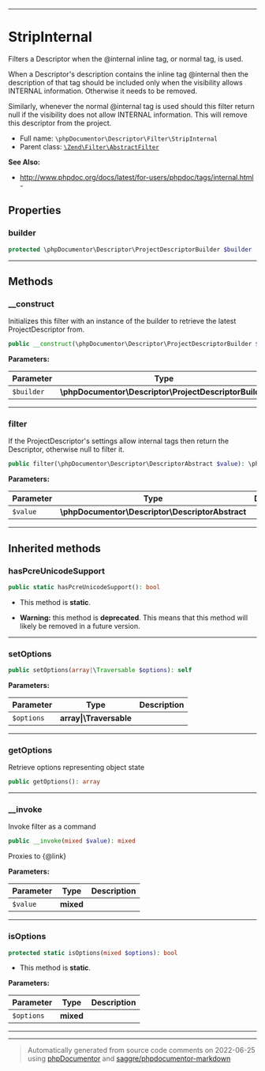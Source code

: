 ***

# StripInternal

Filters a Descriptor when the @internal inline tag, or normal tag, is used.

When a Descriptor's description contains the inline tag @internal then the description of that tag should be
included only when the visibility allows INTERNAL information. Otherwise it needs to be removed.

Similarly, whenever the normal @internal tag is used should this filter return null if the visibility does not allow
INTERNAL information. This will remove this descriptor from the project.

* Full name: `\phpDocumentor\Descriptor\Filter\StripInternal`
* Parent class: [`\Zend\Filter\AbstractFilter`](../../../Zend/Filter/AbstractFilter.md)

**See Also:**

* http://www.phpdoc.org/docs/latest/for-users/phpdoc/tags/internal.html - 



## Properties


### builder



```php
protected \phpDocumentor\Descriptor\ProjectDescriptorBuilder $builder
```






***

## Methods


### __construct

Initializes this filter with an instance of the builder to retrieve the latest ProjectDescriptor from.

```php
public __construct(\phpDocumentor\Descriptor\ProjectDescriptorBuilder $builder): mixed
```








**Parameters:**

| Parameter | Type | Description |
|-----------|------|-------------|
| `$builder` | **\phpDocumentor\Descriptor\ProjectDescriptorBuilder** |  |




***

### filter

If the ProjectDescriptor's settings allow internal tags then return the Descriptor, otherwise null to filter it.

```php
public filter(\phpDocumentor\Descriptor\DescriptorAbstract $value): \phpDocumentor\Descriptor\DescriptorAbstract|null
```








**Parameters:**

| Parameter | Type | Description |
|-----------|------|-------------|
| `$value` | **\phpDocumentor\Descriptor\DescriptorAbstract** |  |




***


## Inherited methods


### hasPcreUnicodeSupport



```php
public static hasPcreUnicodeSupport(): bool
```



* This method is **static**.


* **Warning:** this method is **deprecated**. This means that this method will likely be removed in a future version.






***

### setOptions



```php
public setOptions(array|\Traversable $options): self
```








**Parameters:**

| Parameter | Type | Description |
|-----------|------|-------------|
| `$options` | **array&#124;\Traversable** |  |




***

### getOptions

Retrieve options representing object state

```php
public getOptions(): array
```











***

### __invoke

Invoke filter as a command

```php
public __invoke(mixed $value): mixed
```

Proxies to {@link}






**Parameters:**

| Parameter | Type | Description |
|-----------|------|-------------|
| `$value` | **mixed** |  |




***

### isOptions



```php
protected static isOptions(mixed $options): bool
```



* This method is **static**.




**Parameters:**

| Parameter | Type | Description |
|-----------|------|-------------|
| `$options` | **mixed** |  |




***


***
> Automatically generated from source code comments on 2022-06-25 using [phpDocumentor](http://www.phpdoc.org/) and [saggre/phpdocumentor-markdown](https://github.com/Saggre/phpDocumentor-markdown)
